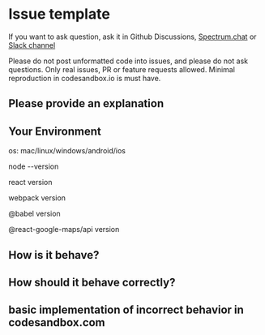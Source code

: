 # Issue template

If you want to ask question, ask it in Github Discussions, [Spectrum.chat](https://spectrum.chat/react-google-maps) or [Slack channel](https://join.slack.com/t/react-google-maps-api/shared_invite/enQtODc5ODU1NTY5MzQ4LTBiNTYzZmY1YmVjYzJhZThkMGU0YzUwZjJkNGJmYjk4YjQyYjZhMDk2YThlZGEzNDc0M2RhNjBmMWE4ZTJiMjQ)

Please do not post unformatted code into issues, and please do not ask questions. Only real issues, PR or feature requests allowed. Minimal reproduction in codesandbox.io is must have.

## Please provide an explanation

## Your Environment

os: mac/linux/windows/android/ios

node --version

react version

webpack version

@babel version

@react-google-maps/api version

## How is it behave?

## How should it behave correctly?

## basic implementation of incorrect behavior in codesandbox.com
